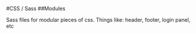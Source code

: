 #CSS / Sass
##Modules

Sass files for modular pieces of css. Things like: header, footer, login panel, etc